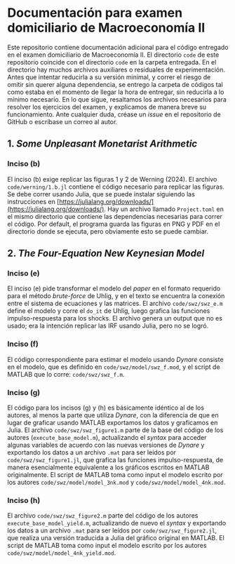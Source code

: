 # Documentación para examen domiciliario de Macroeconomía II

Este repositorio contiene documentación adicional para el código entregado en el examen domiciliario de Macroeconomía II.
El directorio `code` de este repositorio coincide con el directorio `code` en la carpeta entregada.
En el directorio hay muchos archivos auxiliares o residuales de experimentación.
Antes que intentar reducirla a su versión minimal, y correr el riesgo de omitir sin querer alguna dependencia, se entrego la carpeta de códigos tal como estaba en el momento de llegar la hora de entregar, sin reducirla a lo mínimo necesario. 
En lo que sigue, resaltamos los archivos necesarios para resolver los ejercicios del examen, y explicamos de manera breve su funcionamiento.
Ante cualquier duda, créase un *issue* en el repositorio de GitHub o escríbase un correo al autor.

## 1. *Some Unpleasant Monetarist Arithmetic*
### Inciso (b)
El inciso (b) exige replicar las figuras 1 y 2 de Werning (2024).
El archivo `code/werning/1.b.jl` contiene el código necesario para replicar las figuras.
Se debe correr usando Julia, que se puede instalar siguiendo las instrucciones en [https://julialang.org/downloads/](https://julialang.org/downloads/).
Hay un archivo llamado `Project.toml` en el mismo directorio que contiene las dependencias necesarias para correr el código.
Por default, el programa guarda las figuras en PNG y PDF en el directorio donde se ejecuta, pero obviamente esto se puede cambiar.

## 2. *The Four-Equation New Keynesian Model*
### Inciso (e)
El inciso (e) pide transformar el modelo del *paper* en el formato requerido para el método *brute-force* de Uhlig, y en el texto se encuentra la conexión entre el sistema de ecuaciones y las matrices.
El archivo `code/swz/swz_e.m` define el modelo y corre el `do_it` de Uhlig, luego grafica las funciones impulso-respuesta para los shocks.
El archivo genera un output que no es usado; era la intención replicar las IRF usando Julia, pero no se logró.

### Inciso (f)
El código correspondiente para estimar el modelo usando *Dynare* consiste en el modelo, que es definido en `code/swz/model/swz_f.mod`, y el script de MATLAB que lo corre: `code/swz/swz_f.m`.

### Inciso (g)
El código para los incisos (g) y (h) es básicamente idéntico al de los autores, al menos la parte que utiliza *Dynare*, con la diferencia de que en lugar de graficar usando MATLAB exportamos los datos y graficamos en Julia.
El archivo `code/swz/swz_figure1.m` parte de la base del código de los autores (`execute_base_model.m`), actualizando el *syntax* para acceder algunas variables de acuerdo con las nuevas versiones de *Dynare* y exportando los datos a un archivo `.mat` para ser leídos por `code/swz/swz_figure1.jl`, que grafica las funciones impulso-respuesta, de manera esencialmente equivalente a los gráficos escritos en MATLAB originalmente.
El script de MATLAB toma como input el modelo escrito por los autores `code/swz/model/model_3nk.mod` y `code/swz/model/model_4nk.mod`.

### Inciso (h)
El archivo `code/swz/swz_figure2.m` parte del código de los autores `execute_base_model_yield.m`, actualizando de nuevo el *syntax* y exportando los datos a un archivo `.mat` para ser leídos por `code/swz/swz_figure2.jl`, que realiza una versión traducida a Julia del gráfico original en MATLAB.
El script de MATLAB toma como input el modelo escrito por los autores `code/swz/model/model_4nk_yield.mod`.
